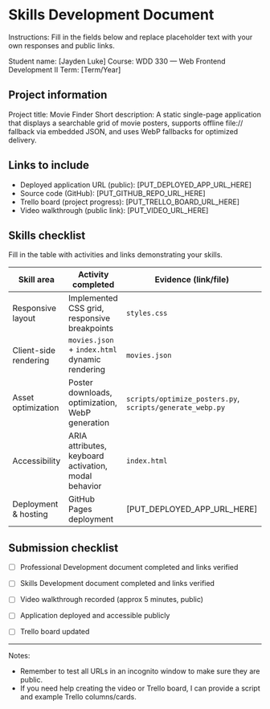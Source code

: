 # Skills Development Document

Instructions: Fill in the fields below and replace placeholder text with your own responses and public links.

Student name: [Jayden Luke]
Course: WDD 330 — Web Frontend Development II
Term: [Term/Year]

## Project information
Project title: Movie Finder
Short description: A static single-page application that displays a searchable grid of movie posters, supports offline file:// fallback via embedded JSON, and uses WebP fallbacks for optimized delivery.

## Links to include
- Deployed application URL (public): [PUT_DEPLOYED_APP_URL_HERE]
- Source code (GitHub): [PUT_GITHUB_REPO_URL_HERE]
- Trello board (project progress): [PUT_TRELLO_BOARD_URL_HERE]
- Video walkthrough (public link): [PUT_VIDEO_URL_HERE]

## Skills checklist
Fill in the table with activities and links demonstrating your skills.

| Skill area | Activity completed | Evidence (link/file) |
|---|---|---|
| Responsive layout | Implemented CSS grid, responsive breakpoints | `styles.css` |
| Client-side rendering | `movies.json` + `index.html` dynamic rendering | `movies.json` |
| Asset optimization | Poster downloads, optimization, WebP generation | `scripts/optimize_posters.py`, `scripts/generate_webp.py` |
| Accessibility | ARIA attributes, keyboard activation, modal behavior | `index.html` |
| Deployment & hosting | GitHub Pages deployment | [PUT_DEPLOYED_APP_URL_HERE] |

## Submission checklist
- [ ] Professional Development document completed and links verified
- [ ] Skills Development document completed and links verified
- [ ] Video walkthrough recorded (approx 5 minutes, public)
- [ ] Application deployed and accessible publicly
- [ ] Trello board updated


---

Notes:
- Remember to test all URLs in an incognito window to make sure they are public.
- If you need help creating the video or Trello board, I can provide a script and example Trello columns/cards.